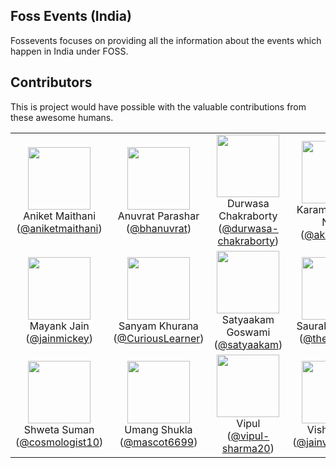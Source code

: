 ## Foss Events (India)

Fossevents focuses on providing all the information about the events which happen in India under FOSS.




## Contributors

This is project would have possible with the valuable contributions from these awesome humans.

<table>
  <tr>
    <td align=center><img width=100 src=https://avatars.githubusercontent.com/u/920701?v=3><br>Aniket Maithani (<a href=https://github.com/aniketmaithani>@aniketmaithani</a>)</td>
    <td align=center><img width=100 src=https://avatars.githubusercontent.com/u/499894?v=3><br>Anuvrat Parashar (<a href=https://github.com/bhanuvrat>@bhanuvrat</a>)</td>
    <td align=center><img width=100 src=https://avatars.githubusercontent.com/u/6106465?v=3><br>Durwasa Chakraborty (<a href=https://github.com/durwasa-chakraborty>@durwasa-chakraborty</a>)</td>
    <td align=center><img width=100 src=https://avatars.githubusercontent.com/u/653561?v=3><br>Karambir Singh Nain (<a href=https://github.com/akarambir>@akarambir</a>)</td>
    <td align=center><img width=100 src=https://avatars.githubusercontent.com/u/7566983?v=3><br><a href=https://github.com/Kushagra343>@Kushagra343</a></td>
  </tr>
  <tr>
    <td align=center><img width=100 src=https://avatars.githubusercontent.com/u/1026624?v=3><br>Mayank Jain (<a href=https://github.com/jainmickey>@jainmickey</a>)</td>
    <td align=center><img width=100 src=https://avatars.githubusercontent.com/u/8039608?v=3><br>Sanyam Khurana (<a href=https://github.com/CuriousLearner>@CuriousLearner</a>)</td>
    <td align=center><img width=100 src=https://avatars.githubusercontent.com/u/822770?v=3><br>Satyaakam Goswami (<a href=https://github.com/satyaakam>@satyaakam</a>)</td>
    <td align=center><img width=100 src=https://avatars.githubusercontent.com/u/236356?v=3><br>Saurabh Kumar (<a href=https://github.com/theskumar>@theskumar</a>)</td>
    <td align=center><img width=100 src=https://avatars.githubusercontent.com/u/312622?v=3><br>Shakthi Kannan (<a href=https://github.com/shakthimaan>@shakthimaan</a>)</td>
  </tr>
  <tr>
    <td align=center><img width=100 src=https://avatars.githubusercontent.com/u/13979600?v=3><br>Shweta Suman (<a href=https://github.com/cosmologist10>@cosmologist10</a>)</td>
    <td align=center><img width=100 src=https://avatars.githubusercontent.com/u/3908832?v=3><br>Umang Shukla (<a href=https://github.com/mascot6699>@mascot6699</a>)</td>
    <td align=center><img width=100 src=https://avatars.githubusercontent.com/u/5447064?v=3><br>Vipul (<a href=https://github.com/vipul-sharma20>@vipul-sharma20</a>)</td>
    <td align=center><img width=100 src=https://avatars.githubusercontent.com/u/7746143?v=3><br>Vishal Jain (<a href=https://github.com/jainvishal520>@jainvishal520</a>)</td>
    <td align=center><img width=100 src=https://avatars.githubusercontent.com/u/42403165?v=4><br>Rohan Samanta (<a href=https://github.com/espatatis>@espatatis</a>)</td>
  </tr>
</table>

